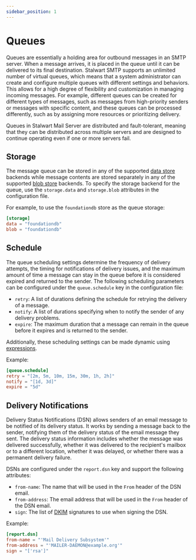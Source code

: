 ```yaml
---
sidebar_position: 1
---
```


# Queues

Queues are essentially a holding area for outbound messages in an SMTP server. When a message arrives, it is placed in the queue until it can be delivered to its final destination. Stalwart SMTP supports an unlimited number of virtual queues, which means that a system administrator can create and configure multiple queues with different settings and behaviors. This allows for a high degree of flexibility and customization in managing incoming messages. For example, different queues can be created for different types of messages, such as messages from high-priority senders or messages with specific content, and these queues can be processed differently, such as by assigning more resources or prioritizing delivery.

Queues in Stalwart Mail Server are distributed and fault-tolerant, meaning that they can be distributed across multiple servers and are designed to continue operating even if one or more servers fail.

## Storage

The message queue can be stored in any of the supported [data store](/docs/storage/data) backends while message contents are stored separately in any of the supported [blob store](/docs/storage/blob) backends. To specify the storage backend for the queue, use the `storage.data` and `storage.blob` attributes in the configuration file.

For example, to use the `foundationdb` store as the queue storage:

```toml
[storage]
data = "foundationdb"
blob = "foundationdb"
```

## Schedule

The queue scheduling settings determine the frequency of delivery attempts, the timing for notifications of delivery issues, and the maximum amount of time a message can stay in the queue before it is considered expired and returned to the sender. The following scheduling parameters can be configured under the `queue.schedule` key in the configuration file:

- `retry`: A list of durations defining the schedule for retrying the delivery of a message.
- `notify`: A list of durations specifying when to notify the sender of any delivery problems.
- `expire`: The maximum duration that a message can remain in the queue before it expires and is returned to the sender.

Additionally, these scheduling settings can be made dynamic using [expressions](/docs/configuration/expressions/overview).

Example:

```toml
[queue.schedule]
retry = "[2m, 5m, 10m, 15m, 30m, 1h, 2h]"
notify = "[1d, 3d]"
expire = "5d"
```

## Delivery Notifications

Delivery Status Notifications (DSN) allows senders of an email message to be notified of its delivery status. It works by sending a message back to the sender, notifying them of the delivery status of the email message they sent. The delivery status information includes whether the message was delivered successfully, whether it was delivered to the recipient's mailbox or to a different location, whether it was delayed, or whether there was a permanent delivery failure. 

DSNs are configured under the `report.dsn` key and support the following attributes:

- `from-name`: The name that will be used in the `From` header of the DSN email.
- `from-address`: The email address that will be used in the `From` header of the DSN email.
- `sign`: The list of [DKIM](/docs/smtp/authentication/dkim/overview) signatures to use when signing the DSN.

Example:

```toml
[report.dsn]
from-name = "'Mail Delivery Subsystem'"
from-address = "'MAILER-DAEMON@example.org'"
sign = "['rsa']"
```


